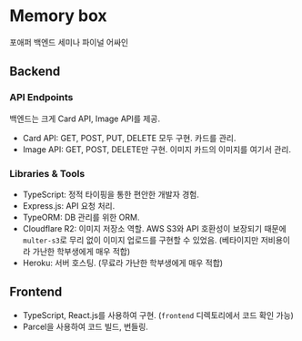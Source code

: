 # Memory box
포애퍼 백엔드 세미나 파이널 어싸인

## Backend

### API Endpoints
백엔드는 크게 Card API, Image API를 제공.
- Card API: GET, POST, PUT, DELETE 모두 구현. 카드를 관리.
- Image API: GET, POST, DELETE만 구현. 이미지 카드의 이미지를 여기서 관리.

### Libraries & Tools
- TypeScript: 정적 타이핑을 통한 편안한 개발자 경험.
- Express.js: API 요청 처리.
- TypeORM: DB 관리를 위한 ORM.
- Cloudflare R2: 이미지 저장소 역할. AWS S3와 API 호환성이 보장되기 때문에 `multer-s3`로 무리 없이 이미지 업로드를 구현할 수 있었음. (베타이지만 저비용이라 가난한 학부생에게 매우 적합)
- Heroku: 서버 호스팅. (무료라 가난한 학부생에게 매우 적합)

## Frontend
- TypeScript, React.js를 사용하여 구현. (`frontend` 디렉토리에서 코드 확인 가능)
- Parcel을 사용하여 코드 빌드, 번들링.
